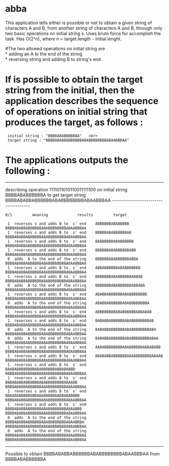 # abba
This application tells either is possible or not to obtain a given string of characters A and B, from another string of characters A and B, through only two basic operations on initial string s. Uses brute force for accomplish the task. Has O(2^n), where n = target.length - initial.lenght. 

#The two allowed operations on initial string are <br>
 	*  adding an A to the end of the string <br>
 	*  reversing string and adding B to string's end

# If is possible to obtain the target string from the initial, then the application describes the sequence of operations on initial string that produces the target, as follows :<br>

 	 initial string : "BBBBABABBBBBBA"   <br>
	 target string : "BBBBABABBABBBBBBABABBBBBBBBABAABBBAA"
  
  
# The applications outputs the following :
  
  -------------------------------------------------------------------------------------------------------------------------------------------------

describing operation 1111011010110011111100 on initial string BBBBABABBBBBBA to get target string BBBBABABBABBBBBBABABBBBBBBBABAABBBAA -------------------------------------

	0/1 		meaning				results			target

	 1	reverses s and adds B to  s' end  	ABBBBBBABABBBBB			BBBBABABBABBBBBBABABBBBBBBBABAABBBAA
	 1	reverses s and adds B to  s' end  	BBBBBABABBBBBBAB			BBBBABABBABBBBBBABABBBBBBBBABAABBBAA
	 1	reverses s and adds B to  s' end  	BABBBBBBABABBBBBB			BBBBABABBABBBBBBABABBBBBBBBABAABBBAA
	 1	reverses s and adds B to  s' end  	BBBBBBABABBBBBBABB			BBBBABABBABBBBBBABABBBBBBBBABAABBBAA
	 0	adds  A to the end of the string 	BBBBBBABABBBBBBABBA			BBBBABABBABBBBBBABABBBBBBBBABAABBBAA
	 1	reverses s and adds B to  s' end  	ABBABBBBBBABABBBBBBB			BBBBABABBABBBBBBABABBBBBBBBABAABBBAA
	 1	reverses s and adds B to  s' end  	BBBBBBBABABBBBBBABBAB			BBBBABABBABBBBBBABABBBBBBBBABAABBBAA
	 0	adds  A to the end of the string 	BBBBBBBABABBBBBBABBABA			BBBBABABBABBBBBBABABBBBBBBBABAABBBAA
	 1	reverses s and adds B to  s' end  	ABABBABBBBBBABABBBBBBBB			BBBBABABBABBBBBBABABBBBBBBBABAABBBAA
	 0	adds  A to the end of the string 	ABABBABBBBBBABABBBBBBBBA			BBBBABABBABBBBBBABABBBBBBBBABAABBBAA
	 1	reverses s and adds B to  s' end  	ABBBBBBBBABABBBBBBABBABAB			BBBBABABBABBBBBBABABBBBBBBBABAABBBAA
	 1	reverses s and adds B to  s' end  	BABABBABBBBBBABABBBBBBBBAB			BBBBABABBABBBBBBABABBBBBBBBABAABBBAA
	 0	adds  A to the end of the string 	BABABBABBBBBBABABBBBBBBBABA			BBBBABABBABBBBBBABABBBBBBBBABAABBBAA
	 0	adds  A to the end of the string 	BABABBABBBBBBABABBBBBBBBABAA			BBBBABABBABBBBBBABABBBBBBBBABAABBBAA
	 1	reverses s and adds B to  s' end  	AABABBBBBBBBABABBBBBBABBABABB			BBBBABABBABBBBBBABABBBBBBBBABAABBBAA
	 1	reverses s and adds B to  s' end  	BBABABBABBBBBBABABBBBBBBBABAAB			BBBBABABBABBBBBBABABBBBBBBBABAABBBAA
	 1	reverses s and adds B to  s' end  	BAABABBBBBBBBABABBBBBBABBABABBB			BBBBABABBABBBBBBABABBBBBBBBABAABBBAA
	 1	reverses s and adds B to  s' end  	BBBABABBABBBBBBABABBBBBBBBABAABB			BBBBABABBABBBBBBABABBBBBBBBABAABBBAA
	 1	reverses s and adds B to  s' end  	BBAABABBBBBBBBABABBBBBBABBABABBBB			BBBBABABBABBBBBBABABBBBBBBBABAABBBAA
	 1	reverses s and adds B to  s' end  	BBBBABABBABBBBBBABABBBBBBBBABAABBB			BBBBABABBABBBBBBABABBBBBBBBABAABBBAA
	 0	adds  A to the end of the string 	BBBBABABBABBBBBBABABBBBBBBBABAABBBA			BBBBABABBABBBBBBABABBBBBBBBABAABBBAA
	 0	adds  A to the end of the string 	BBBBABABBABBBBBBABABBBBBBBBABAABBBAA			BBBBABABBABBBBBBABABBBBBBBBABAABBBAA

-------------------------------------------------------------------------------------------------------------------------------------------------

Possible to obtain  BBBBABABBABBBBBBABABBBBBBBBABAABBBAA from BBBBABABBBBBBA	


